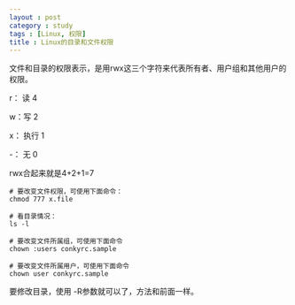 ```yaml
---
layout : post
category : study
tags : [Linux, 权限]
title : Linux的目录和文件权限
---
```



文件和目录的权限表示，是用rwx这三个字符来代表所有者、用户组和其他用户的权限。

r： 读     4

w：写     2

x： 执行 1

-：  无     0

rwx合起来就是4+2+1=7

    # 要改变文件权限，可使用下面命令：
    chmod 777 x.file
    
    # 看目录情况：
    ls -l
    
    # 要改变文件所属组，可使用下面命令
    chown :users conkyrc.sample
    
    # 要改变文件所属用户，可使用下面命令
    chown user conkyrc.sample

要修改目录，使用 -R参数就可以了，方法和前面一样。
